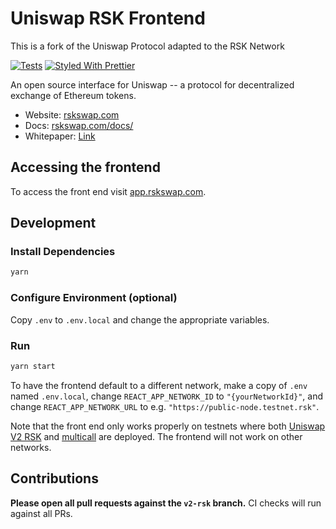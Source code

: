 # Uniswap RSK Frontend
This is a fork of the Uniswap Protocol adapted to the RSK Network

[![Tests](https://github.com/Think-and-Dev/uniswap-frontend-rsk/workflows/Tests/badge.svg)](https://github.com/Think-and-Dev/uniswap-frontend-rsk/actions?query=workflow%3ATests)
[![Styled With Prettier](https://img.shields.io/badge/code_style-prettier-ff69b4.svg)](https://prettier.io/)

An open source interface for Uniswap -- a protocol for decentralized exchange of Ethereum tokens.

- Website: [rskswap.com](https://rskswap.com/)
- Docs: [rskswap.com/docs/](https://rskswap.com/docs/)
- Whitepaper: [Link](https://hackmd.io/C-DvwDSfSxuh-Gd4WKE_ig)

## Accessing the frontend

To access the front end visit [app.rskswap.com](https://app.rskswap.com).

## Development

### Install Dependencies

```bash
yarn
```

### Configure Environment (optional)

Copy `.env` to `.env.local` and change the appropriate variables.

### Run

```bash
yarn start
```

To have the frontend default to a different network, make a copy of `.env` named `.env.local`, 
change `REACT_APP_NETWORK_ID` to `"{yourNetworkId}"`, and change `REACT_APP_NETWORK_URL` to e.g. 
`"https://public-node.testnet.rsk"`. 

Note that the front end only works properly on testnets where both 
[Uniswap V2 RSK](https://rskswap.com/docs/v2/smart-contracts/factory/) and 
[multicall](https://github.com/Think-and-Dev/multicall) are deployed.
The frontend will not work on other networks.

## Contributions

**Please open all pull requests against the `v2-rsk` branch.** 
CI checks will run against all PRs. 
